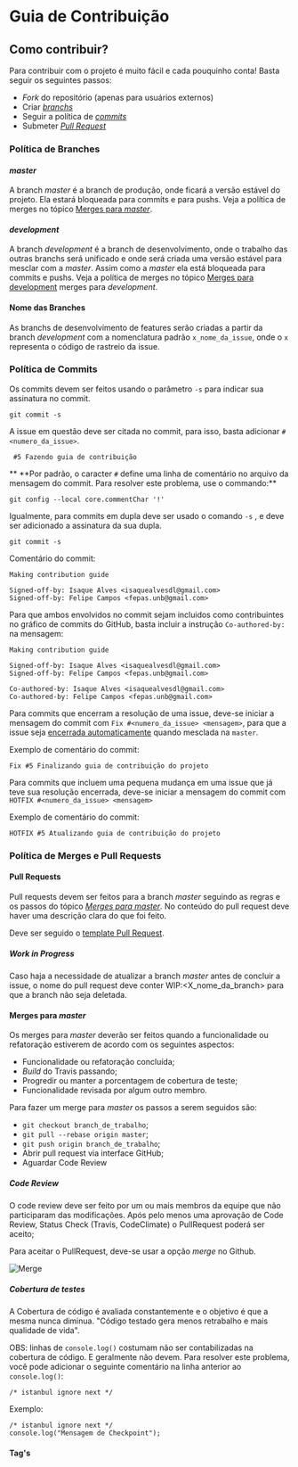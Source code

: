 # Guia de Contribuição  

## Como contribuir?

Para contribuir com o projeto é muito fácil e cada pouquinho conta! Basta seguir os seguintes passos:

* *Fork* do repositório (apenas para usuários externos)
* Criar [*branchs*](CONTRIBUTING.md#política-de-branches)
* Seguir a política de [*commits*](CONTRIBUTING.md#política-de-commits)
* Submeter [*Pull Request*](CONTRIBUTING.md#política-de-merges-e-pull-requests)


### Política de Branches  

#### *master*

A branch *master* é a branch de produção, onde ficará a versão estável do projeto. Ela estará bloqueada para commits e para pushs.
Veja a política de merges no tópico [Merges para *master*](CONTRIBUTING.md#merges-para-master).

#### *development*

A branch *development* é a branch de desenvolvimento, onde o trabalho das outras branchs será unificado e onde será criada uma versão estável para mesclar com a *master*.
Assim como a *master* ela está bloqueada para commits e pushs.
Veja a política de merges no tópico [Merges para development](CONTRIBUTING.md#merges-para-development)
merges para *development*</a>.

#### Nome das Branches  

As branchs de desenvolvimento de features serão criadas a partir da branch *development* com a nomenclatura padrão `x_nome_da_issue`, onde o `x` representa o código de rastreio da issue.

### Política de Commits

Os commits devem ser feitos usando o parâmetro `-s` para indicar sua assinatura no commit.

```
git commit -s
```
A issue em questão deve ser citada no commit, para isso, basta adicionar `#<numero_da_issue>`.

```
 #5 Fazendo guia de contribuição
```

** \*\*Por padrão, o caracter `#` define uma linha de comentário no arquivo da mensagem do commit. Para resolver este problema, use o commando:**
```
git config --local core.commentChar '!'
```

Igualmente, para commits em dupla deve ser usado o comando `-s` , e deve ser adicionado a assinatura da sua dupla.

```
git commit -s
```
Comentário do commit:
```
Making contribution guide

Signed-off-by: Isaque Alves <isaquealvesdl@gmail.com>
Signed-off-by: Felipe Campos <fepas.unb@gmail.com>
```

Para que ambos envolvidos no commit sejam incluidos como contribuintes no gráfico de commits do GitHub, basta incluir a instrução `Co-authored-by:` na mensagem:

```
Making contribution guide

Signed-off-by: Isaque Alves <isaquealvesdl@gmail.com>
Signed-off-by: Felipe Campos <fepas.unb@gmail.com>

Co-authored-by: Isaque Alves <isaquealvesdl@gmail.com>
Co-authored-by: Felipe Campos <fepas.unb@gmail.com>

```


Para commits que encerram a resolução de uma issue, deve-se iniciar a mensagem do commit com `Fix #<numero_da_issue> <mensagem>`, para que a issue seja [encerrada automaticamente](https://help.github.com/articles/closing-issues-using-keywords/) quando mesclada na `master`.

Exemplo de comentário do commit:
```
Fix #5 Finalizando guia de contribuição do projeto
```

Para commits que incluem uma pequena mudança em uma issue que já teve sua resolução encerrada, deve-se iniciar a mensagem do commit com `HOTFIX #<numero_da_issue> <mensagem>`

Exemplo de comentário do commit:
```
HOTFIX #5 Atualizando guia de contribuição do projeto
```

### Política de Merges e Pull Requests

#### Pull Requests

Pull requests devem ser feitos para a branch *master* seguindo as regras e os passos do tópico [*Merges para master*](CONTRIBUTING.md#merges-para-master). No conteúdo do pull request deve haver uma descrição clara do que foi feito.

Deve ser seguido o [template Pull Request](docs/pull_request_template.md).

##### Work in Progress

Caso haja a necessidade de atualizar a branch *master* antes de concluir a issue, o nome do pull request deve conter WIP:<X_nome_da_branch> para que a branch não seja deletada.

#### Merges para *master*
Os merges para *master* deverão ser feitos quando a funcionalidade ou refatoração estiverem de acordo com os seguintes aspectos:  
- Funcionalidade ou refatoração concluída;
- *Build* do Travis passando;
- Progredir ou manter a porcentagem de cobertura de teste;
- Funcionalidade revisada por algum outro membro.

Para fazer um merge para *master* os passos a serem seguidos são:  
- `git checkout branch_de_trabalho`;
- `git pull --rebase origin master`;
- `git push origin branch_de_trabalho`;
- Abrir pull request via interface GitHub;
- Aguardar Code Review


##### Code Review
O code review deve ser feito por um ou mais membros da equipe que não participaram das modificações.
Após pelo menos uma aprovação de Code Review, Status Check (Travis, CodeClimate) o PullRequest poderá ser aceito;

Para aceitar o PullRequest, deve-se usar a opção *merge* no Github.

![Merge](/docs/assets/img/merges.png)

##### Cobertura de testes
A Cobertura de código é avaliada constantemente e o objetivo é que a mesma nunca diminua. "Código testado gera menos retrabalho e mais qualidade de vida".

OBS: linhas de `console.log()` costumam não ser contabilizadas na cobertura de código. E geralmente não devem. Para resolver este problema, você pode adicionar o seguinte comentário na linha anterior ao `console.log()`:

```
/* istanbul ignore next */
```

Exemplo:
```nodejs
/* istanbul ignore next */
console.log("Mensagem de Checkpoint");
```

#### Tag's

<!-- Explicar tag's -->
